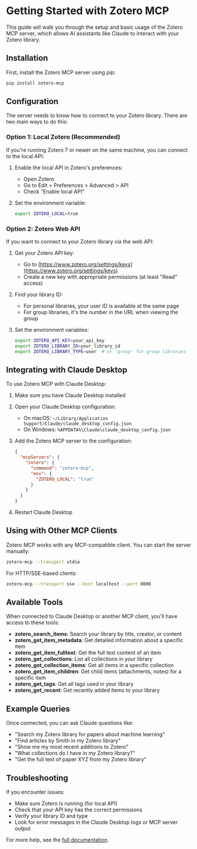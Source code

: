 # Getting Started with Zotero MCP

This guide will walk you through the setup and basic usage of the Zotero MCP server, which allows AI assistants like Claude to interact with your Zotero library.

## Installation

First, install the Zotero MCP server using pip:

```bash
pip install zotero-mcp
```

## Configuration

The server needs to know how to connect to your Zotero library. There are two main ways to do this:

### Option 1: Local Zotero (Recommended)

If you're running Zotero 7 or newer on the same machine, you can connect to the local API:

1. Enable the local API in Zotero's preferences:
   - Open Zotero
   - Go to Edit > Preferences > Advanced > API
   - Check "Enable local API"

2. Set the environment variable:
   ```bash
   export ZOTERO_LOCAL=true
   ```

### Option 2: Zotero Web API

If you want to connect to your Zotero library via the web API:

1. Get your Zotero API key:
   - Go to [https://www.zotero.org/settings/keys](https://www.zotero.org/settings/keys)
   - Create a new key with appropriate permissions (at least "Read" access)
   
2. Find your library ID:
   - For personal libraries, your user ID is available at the same page
   - For group libraries, it's the number in the URL when viewing the group
   
3. Set the environment variables:
   ```bash
   export ZOTERO_API_KEY=your_api_key
   export ZOTERO_LIBRARY_ID=your_library_id
   export ZOTERO_LIBRARY_TYPE=user  # or 'group' for group libraries
   ```

## Integrating with Claude Desktop

To use Zotero MCP with Claude Desktop:

1. Make sure you have Claude Desktop installed
2. Open your Claude Desktop configuration:
   - On macOS: `~/Library/Application Support/Claude/claude_desktop_config.json`
   - On Windows: `%APPDATA%\Claude\claude_desktop_config.json`

3. Add the Zotero MCP server to the configuration:
   ```json
   {
     "mcpServers": {
       "zotero": {
         "command": "zotero-mcp",
         "env": {
           "ZOTERO_LOCAL": "true"
         }
       }
     }
   }
   ```

4. Restart Claude Desktop

## Using with Other MCP Clients

Zotero MCP works with any MCP-compatible client. You can start the server manually:

```bash
zotero-mcp --transport stdio
```

For HTTP/SSE-based clients:

```bash
zotero-mcp --transport sse --host localhost --port 8000
```

## Available Tools

When connected to Claude Desktop or another MCP client, you'll have access to these tools:

- **zotero_search_items**: Search your library by title, creator, or content
- **zotero_get_item_metadata**: Get detailed information about a specific item
- **zotero_get_item_fulltext**: Get the full text content of an item
- **zotero_get_collections**: List all collections in your library
- **zotero_get_collection_items**: Get all items in a specific collection
- **zotero_get_item_children**: Get child items (attachments, notes) for a specific item
- **zotero_get_tags**: Get all tags used in your library
- **zotero_get_recent**: Get recently added items to your library

## Example Queries

Once connected, you can ask Claude questions like:

- "Search my Zotero library for papers about machine learning"
- "Find articles by Smith in my Zotero library"
- "Show me my most recent additions to Zotero"
- "What collections do I have in my Zotero library?"
- "Get the full text of paper XYZ from my Zotero library"

## Troubleshooting

If you encounter issues:

- Make sure Zotero is running (for local API)
- Check that your API key has the correct permissions
- Verify your library ID and type
- Look for error messages in the Claude Desktop logs or MCP server output

For more help, see the [full documentation](https://github.com/yourusername/zotero-mcp).
